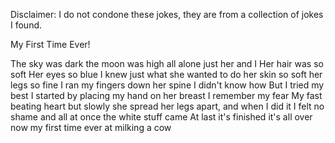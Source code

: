 Disclaimer: I do not condone these jokes, they are from a collection of jokes I found.

My First Time Ever!

The sky was dark
the moon was high
all alone
just her and I
Her hair was so soft
Her eyes so blue
I knew just what
she wanted to do
her skin so soft
her legs so fine
I ran my fingers
down her spine
I didn't know how
But I tried my best
I started by placing
my hand on her breast
I remember my fear
My fast beating heart
but slowly she spread
her legs apart,
and when I did it
I felt no shame
and all at once
the white stuff came
At last it's finished
it's all over now
my first time ever
at milking a cow

